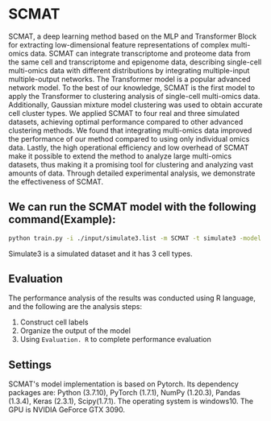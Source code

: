 # SCMAT
SCMAT, a deep learning method based on the MLP and Transformer Block for extracting low-dimensional feature representations of complex multi-omics data. SCMAT can 
integrate transcriptome and proteome data from the same cell and transcriptome and epigenome data, describing single-cell multi-omics data with different distributions
by integrating multiple-input multiple-output networks. The Transformer model is a popular advanced network model. To the best of our knowledge, SCMAT is the first model 
to apply the Transformer to clustering analysis of single-cell multi-omics data. Additionally, Gaussian mixture model clustering was used to obtain accurate cell cluster 
types. We applied SCMAT to four real and three simulated datasets, achieving optimal performance compared to other advanced clustering methods. We found that integrating 
multi-omics data improved the performance of our method compared to using only individual omics data. Lastly, the high operational efficiency and low overhead of SCMAT 
make it possible to extend the method to analyze large multi-omics datasets, thus making it a promising tool for clustering and analyzing vast amounts of data. Through 
detailed experimental analysis, we demonstrate the effectiveness of SCMAT.

## We can run the SCMAT model with the following command(Example):
```bash
python train.py -i ./input/simulate3.list -m SCMAT -t simulate3 -model transformer -e 300
```
Simulate3 is a simulated dataset and it has 3 cell types.

## Evaluation
The performance analysis of the results was conducted using R language, and the following are the analysis steps:
1. Construct cell labels
2. Organize the output of the model
3. Using `Evaluation. R` to complete performance evaluation

## Settings
SCMAT's model implementation is based on Pytorch. Its dependency packages are: Python (3.7.10), PyTorch (1.7.1), NumPy (1.20.3), Pandas (1.3.4), Keras (2.3.1), Scipy(1.7.1). The operating system is windows10. The GPU is NVIDIA GeForce GTX 3090.
